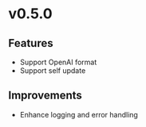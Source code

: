 # v0.5.0

## Features

- Support OpenAI format
- Support self update

## Improvements

- Enhance logging and error handling
